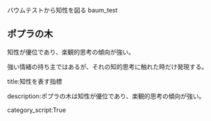 バウムテストから知性を図る
baum_test


## ポプラの木

知性が優位であり、楽観的思考の傾向が強い。

強い情緒の持ち主ではあるが、それの知的思考に触れた時だけ発現する。





title:知性を表す指標

description:ポプラの木は知性が優位であり、楽観的思考の傾向が強い。

category_script:True



